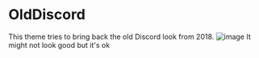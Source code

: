 # OldDiscord
This theme tries to bring back the old Discord look from 2018.
![image](https://user-images.githubusercontent.com/95143545/156885154-78030d12-211e-4807-b7ae-a9d97d983757.png)
It might not look good but it's ok
